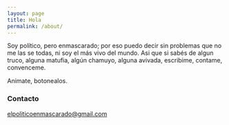 ```yaml
---
layout: page
title: Hola
permalink: /about/
---
```


Soy político, pero enmascarado; por eso puedo decir sin problemas que no me las se todas, ni soy el más vivo del mundo. Asi que si sabés de algun truco, alguna matufia, algún chamuyo, alguna avivada, escribime, contame, convenceme.

Animate, botonealos.

### Contacto

[elpoliticoenmascarado@gmail.com](mailto:elpoliticoenmascarado@gmail.com)

